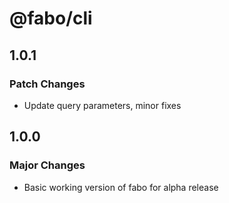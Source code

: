 # @fabo/cli

## 1.0.1

### Patch Changes

- Update query parameters, minor fixes

## 1.0.0

### Major Changes

- Basic working version of fabo for alpha release
